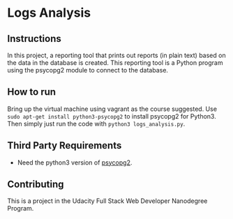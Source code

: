 # Logs Analysis

## Instructions

In this project, a reporting tool that prints out reports (in plain text) based on the data in the database is created. This reporting tool is a Python program using the psycopg2 module to connect to the database.


## How to run

Bring up the virtual machine using vagrant as the course suggested. Use `sudo apt-get install python3-psycopg2` to install psycopg2 for Python3. Then simply just run the code with `python3 logs_analysis.py`.


## Third Party Requirements

- Need the python3 version of [psycopg2](https://github.com/psycopg/psycopg2).


## Contributing

This is a project in the Udacity Full Stack Web Developer Nanodegree Program.
